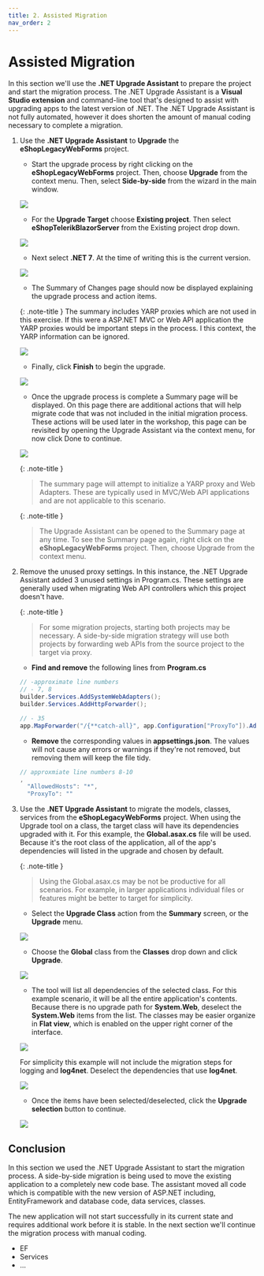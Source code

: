 ```yaml
---
title: 2. Assisted Migration
nav_order: 2
---
```


# Assisted Migration

In this section we'll use the **.NET Upgrade Assistant** to prepare the project and start the migration process. The .NET Upgrade Assistant is a **Visual Studio extension** and command-line tool that's designed to assist with upgrading apps to the latest version of .NET. The .NET Upgrade Assistant is not fully automated, however it does shorten the amount of manual coding necessary to complete a migration.

1. Use the **.NET Upgrade Assistant** to **Upgrade** the **eShopLegacyWebForms** project. 

    * Start the upgrade process by right clicking on the **eShopLegacyWebForms** project. Then, choose **Upgrade** from the context menu. Then, select **Side-by-side** from the wizard in the main window.

    ![](img/3-upgrade.png)
    
    * For the **Upgrade Target** choose **Existing project**. Then select **eShopTelerikBlazorServer** from the Existing project drop down.
    
    ![](img/upgrade-2.png)
   
    * Next select **.NET 7**. At the time of writing this is the current version.

    ![](img/upgrade-4.png)

    * The Summary of Changes page should now be displayed explaining the upgrade process and action items.
    
    {: .note-title }
    The summary includes YARP proxies which are not used in this exercise. If this were a ASP.NET MVC or Web API application the YARP proxies would be important steps in the process. I this context, the YARP information can be ignored.

    ![](img/upgrade-6.png)

    * Finally, click **Finish** to begin the upgrade.

    ![](img/upgrade-7.png)
    
    * Once the upgrade process is complete a Summary page will be displayed. On this page there are additional actions that will help migrate code that was not included in the initial migration process. These actions will be used later in the workshop, this page can be revisited by opening the Upgrade Assistant via the context menu, for now click Done to continue.

    ![](img/upgrade-summary.png)

    {: .note-title }
    > The summary page will attempt to initialize a YARP proxy and Web Adapters. These are typically used in MVC/Web API applications and are not applicable to this scenario.
    
    {: .note-title }
    > The Upgrade Assistant can be opened to the Summary page at any time. To see the Summary page again, right click on the **eShopLegacyWebForms** project. Then, choose Upgrade from the context menu.

2. Remove the unused proxy settings. In this instance, the .NET Upgrade Assistant added 3 unused settings in Program.cs. These settings are generally used when migrating Web API controllers which this project doesn't have. 

    {: .note-title }
    > For some migration projects, starting both projects may be necessary. A side-by-side migration strategy will use both projects by forwarding web APIs from the source project to the target via proxy.  

    * **Find and remove** the following lines from **Program.cs**

    ```csharp
    // -approximate line numbers
    // - 7, 8
    builder.Services.AddSystemWebAdapters();
    builder.Services.AddHttpForwarder();

    // - 35
    app.MapForwarder("/{**catch-all}", app.Configuration["ProxyTo"]).Add(static builder => ((RouteEndpointBuilder)builder).Order = int.MaxValue);

    ```

    * **Remove** the corresponding values in **appsettings.json**. The values will not cause any errors or warnings if they're not removed, but removing them will keep the file tidy.

    ```js
    // approxmiate line numbers 8-10
    ,
      "AllowedHosts": "*",
      "ProxyTo": ""
    ```

3. Use the **.NET Upgrade Assistant** to migrate the models, classes, services from the **eShopLegacyWebForms** project. When using the Upgrade tool on a class, the target class will have its dependencies upgraded with it. For this example, the **Global.asax.cs** file will be used. Because it's the root class of the application, all of the app's dependencies will listed in the upgrade and chosen by default. 

    {: .note-title }
    > Using the Global.asax.cs may be not be productive for all scenarios. For example, in larger applications individual files or features might be better to target for simplicity. 

    * Select the **Upgrade Class** action from the **Summary** screen, or the **Upgrade** menu.

    ![](img/upgrade-class.png)

    * Choose the **Global** class from the **Classes** drop down and click **Upgrade**.

    ![](img/upgrade-class-2.png)

    * The tool will list all dependencies of the selected class. For this example scenario, it will be all the entire application's contents. Because there is no upgrade path for **System.Web**, deselect the **System.Web** items from the list. The classes may be easier organize in **Flat view**, which is enabled on the upper right corner of the interface.

    ![](img/upgrade-class-3.png)

    For simplicity this example will not include the migration steps for logging and **log4net**. Deselect the dependencies that use **log4net**. 

    ![](img/upgrade-class-4.png)

    * Once the items have been selected/deselected, click the **Upgrade selection** button to continue.

    ![](img/upgrade-complete.png)

## Conclusion

In this section we used the .NET Upgrade Assistant to start the migration process. A side-by-side migration is being used to move the existing application to a completely new code base. The assistant moved all code which is compatible with the new version of ASP.NET including, EntityFramework and database code, data services, classes. 

The new application will not start successfully in its current state and requires additional work before it is stable. In the next section we'll continue the migration process with manual coding. 

* EF
* Services
* ...